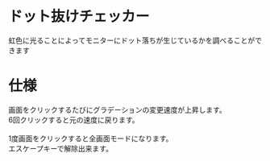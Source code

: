 # ドット抜けチェッカー
虹色に光ることによってモニターにドット落ちが生じているかを調べることができます

# 仕様
画面をクリックするたびにグラデーションの変更速度が上昇します。<br>
6回クリックすると元の速度に戻ります。<br>
<br>
1度画面をクリックすると全画面モードになります。<br>
エスケープキーで解除出来ます。
